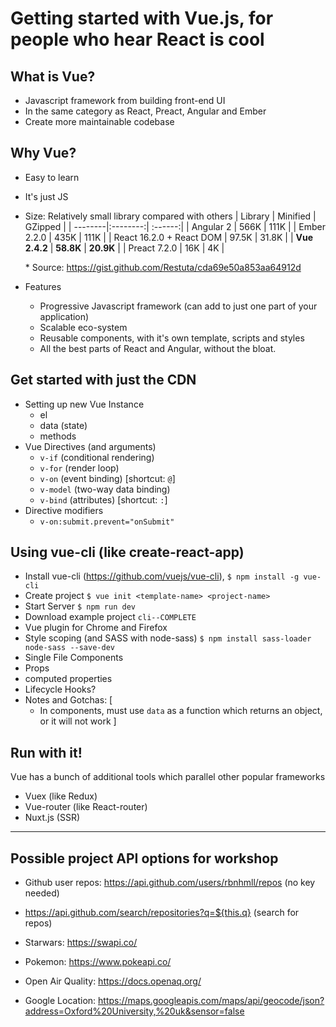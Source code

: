 # Getting started with Vue.js, for people who hear React is cool

## What is Vue?

* Javascript framework from building front-end UI
* In the same category as React, Preact, Angular and Ember
* Create more maintainable codebase

## Why Vue?

* Easy to learn
* It's just JS
* Size:
  Relatively small library compared with others
  | Library | Minified | GZipped |
  | --------|:--------:| :------:|
  | Angular 2 | 566K | 111K |
  | Ember 2.2.0 | 435K | 111K |
  | React 16.2.0 + React DOM | 97.5K | 31.8K |
  | **Vue 2.4.2** | **58.8K** | **20.9K** |
  | Preact 7.2.0 | 16K | 4K |

  \* Source: https://gist.github.com/Restuta/cda69e50a853aa64912d

* Features
  * Progressive Javascript framework (can add to just one part of your application)
  * Scalable eco-system
  * Reusable components, with it's own template, scripts and styles
  * All the best parts of React and Angular, without the bloat.

## Get started with just the CDN

* Setting up new Vue Instance
  * el
  * data (state)
  * methods
* Vue Directives (and arguments)
  * `v-if` (conditional rendering)
  * `v-for` (render loop)
  * `v-on` (event binding) [shortcut: `@`]
  * `v-model` (two-way data binding)
  * `v-bind` (attributes) [shortcut: `:`]
* Directive modifiers
  * `v-on:submit.prevent="onSubmit"`

## Using vue-cli (like create-react-app)

* Install vue-cli (https://github.com/vuejs/vue-cli), `$ npm install -g vue-cli`
* Create project
  `$ vue init <template-name> <project-name>`
* Start Server
  `$ npm run dev`
* Download example project `cli--COMPLETE`
* Vue plugin for Chrome and Firefox
* Style scoping (and SASS with node-sass)
  `$ npm install sass-loader node-sass --save-dev`
* Single File Components
* Props
* computed properties
* Lifecycle Hooks?
* Notes and Gotchas: [
  * In components, must use `data` as a function which returns an object, or it will not work
    ]

## Run with it!

Vue has a bunch of additional tools which parallel other popular frameworks

* Vuex (like Redux)
* Vue-router (like React-router)
* Nuxt.js (SSR)

---

## Possible project API options for workshop

* Github user repos: https://api.github.com/users/rbnhmll/repos (no key needed)
* https://api.github.com/search/repositories?q=${this.q} (search for repos)

* Starwars: https://swapi.co/
* Pokemon: https://www.pokeapi.co/
* Open Air Quality: https://docs.openaq.org/
* Google Location: https://maps.googleapis.com/maps/api/geocode/json?address=Oxford%20University,%20uk&sensor=false
